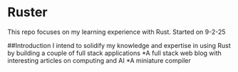 # Ruster
This repo focuses on my learning experience with Rust. Started on 9-2-25

##Introduction
I intend to solidify my knowledge and expertise in using Rust by building a couple of full stack applications
*A full stack web blog with interesting articles on computing and AI
*A miniature compiler

